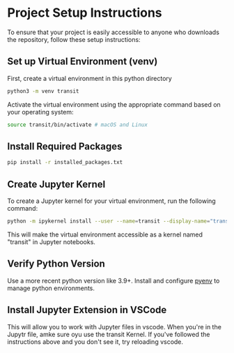 # Project Setup Instructions

To ensure that your project is easily accessible to anyone who downloads the repository, follow these setup instructions:

## Set up Virtual Environment (venv)

First, create a virtual environment in this python directory

```bash
python3 -m venv transit
```

Activate the virtual environment using the appropriate command based on your operating system:

```bash
source transit/bin/activate # macOS and Linux
```
## Install Required Packages
```bash
pip install -r installed_packages.txt
```

## Create Jupyter Kernel

To create a Jupyter kernel for your virtual environment, run the following command:

```bash
python -m ipykernel install --user --name=transit --display-name="transit"
```
This will make the virtual environment accessible as a kernel named "transit" in Jupyter notebooks.

## Verify Python Version

Use a more recent python version like 3.9+. Install and configure [pyenv](https://github.com/pyenv/pyenv?tab=readme-ov-file#homebrew-in-macos) to manage python environments.

## Install Jupyter Extension in VSCode

This will allow you to work with Jupyter files in vscode. When you're in the Jupytr file, amke sure oyu use the transit Kernel. If you've followed the instructions above and you don't see it, try reloading vscode.